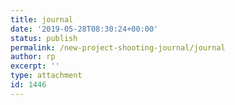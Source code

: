 ```yaml
---
title: journal
date: '2019-05-28T08:30:24+00:00'
status: publish
permalink: /new-project-shooting-journal/journal
author: rp
excerpt: ''
type: attachment
id: 1446
---
```

<!DOCTYPE html PUBLIC "-//W3C//DTD HTML 4.0 Transitional//EN" "http://www.w3.org/TR/REC-html40/loose.dtd">
<?xml encoding="UTF-8">
